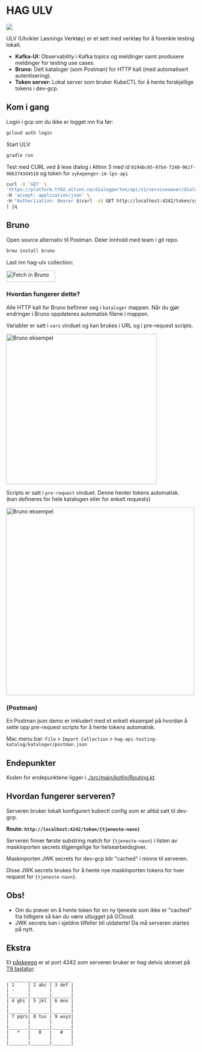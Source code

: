 
# HAG ULV

![](readme/ulv-ascii.png)

ULV (Utvikler Løsnings Verktøy) er et sett med verktøy for å forenkle testing lokalt.

- **Kafka-UI:** Observability i Kafka topics og meldinger samt produsere meldinger for testing use cases.
- **Bruno:** Delt kataloger (som Postman) for HTTP kall (med automatisert autentisering).
- **Token server:** Lokal server som bruker KubeCTL for å hente forskjellige tokens i dev-gcp. 


## Kom i gang
Login i gcp om du ikke er logget inn fra før:
```bash
gcloud auth login
```
Start ULV:
```bash
gradle run
```

Test med CURL ved å lese dialog i Altinn 3 med id `0194bc95-97b4-7240-961f-9663743d4518` og token for `sykepenger-im-lps-api`
```bash
curl -X 'GET' \
'https://platform.tt02.altinn.no/dialogporten/api/v1/serviceowner/dialogs/0194bc95-97b4-7240-961f-9663743d4518' \
-H 'accept: application/json' \
-H "Authorization: Bearer $(curl -sX GET http://localhost:4242/token/sykepenger-im-lps-api)" \
| jq
```

## Bruno
Open source alternativ til Postman. Deler innhold med team i git repo.



```bash
brew install bruno
```

Last inn hag-ulv collection:

[<img src="https://fetch.usebruno.com/button.svg" alt="Fetch in Bruno" style="width: 130px; height: 30px;" width="128" height="32">](https://fetch.usebruno.com?url=https%3A%2F%2Fgithub.com%2Fnavikt%2Fhag-ulv.git "target=_blank rel=noopener noreferrer")



### Hvordan fungerer dette?

Alle HTTP kall for Bruno befinner seg i `kataloger` mappen. Når du gjør endringer i Bruno oppdateres automatisk filene i mappen.

Variabler er satt i `vars` vinduet og kan brukes i URL og i pre-request scripts.

<img src="./readme/bruno-var-eksempel.png" alt="Bruno eksempel" width="400" />  


Scripts er satt i `pre-request` vinduet. Denne henter tokens automatisk.  
(kan defineres for hele katalogen eller for enkelt requests)


<img src="./readme/bruno-prescript-eksempel.png" alt="Bruno eksempel" width="500" />


### (Postman)
En Postman json demo er inkludert med et enkelt eksempel på hvordan å sette opp pre-request scripts for å hente tokens automatisk.

Mac menu bar: `File` > `Import Collection` > `hag-api-testing-katalog/kataloger/postman.json`

## Endepunkter

Koden for endepunktene ligger i [./src/main/kotlin/Routing.kt](./src/main/kotlin/Routing.kt)

## Hvordan fungerer serveren?

Serveren bruker lokalt konfigurert kubectl config som er alltid satt til dev-gcp.

**Route: `http://localhost:4242/token/{tjeneste-navn}`**

Serveren finner første substring match for `{tjeneste-navn}` i listen av maskinporten secrets tilgjengelige for helsearbeidsgiver.

Maskinporten JWK secrets for dev-gcp blir "cached" i minne til serveren.

Disse JWK secrets brukes for å hente nye maskinporten tokens for hver request for `{tjeneste-navn}`.


## Obs!

- Om du prøver en å hente token for en ny tjeneste som ikke er "cached" fra tidligere så kan du være utlogget på GCloud.
- JWK secrets kan i sjeldne tilfeller bli utdaterte! Da må serveren startes på nytt.


## Ekstra

Et [påskeegg](https://www.nrk.no/filmpolitiet/et-annerledes-paskeegg-1.17237361) er at port 4242 som serveren bruker er *hag* delvis skrevet på [T9 tastatur](https://no.wikipedia.org/wiki/T9):

```
 _______________________
| 1     | 2 abc | 3 def |
| -     |       |       |
|_______|_______|_______|
| 4 ghi | 5 jkl | 6 mno |
|       |       |       |
|_______|_______|_______|
| 7 pqrs| 8 tuv | 9 wxyz|
|       |       |       |
|_______|_______|_______|
|   *   |   0   |   #   |
|       |       |       |
|_______|_______|_______|
```